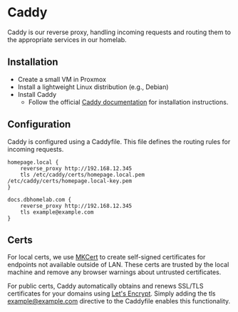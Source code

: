 # Caddy

Caddy is our reverse proxy, handling incoming requests and routing them to the appropriate services in our homelab.

## Installation

- Create a small VM in Proxmox
- Install a lightweight Linux distribution (e.g., Debian)
- Install Caddy
  - Follow the official [Caddy documentation](https://caddyserver.com/docs/install) for installation instructions.

## Configuration

Caddy is configured using a Caddyfile. This file defines the routing rules for incoming requests.

```
homepage.local {
    reverse_proxy http://192.168.12.345
    tls /etc/caddy/certs/homepage.local.pem /etc/caddy/certs/homepage.local-key.pem
}

docs.dbhomelab.com {
    reverse_proxy http://192.168.12.345
    tls example@example.com
}
```

## Certs

For local certs, we use [MKCert](https://github.com/FiloSottile/mkcert) to create self-signed certificates for endpoints not available outside of LAN. These certs are trusted by the local machine and remove any browser warnings about untrusted certificates.

For public certs, Caddy automatically obtains and renews SSL/TLS certificates for your domains using [Let's Encrypt](https://letsencrypt.org). Simply adding the tls example@example.com directive to the Caddyfile enables this functionality.